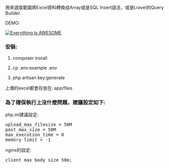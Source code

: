 用來選取範圍將Excel資料轉換成Array或是SQL Insert語法，或是Lravel的Query Builder.

DEMO:

[![Everything Is AWESOME](https://www.ccc.tc/Excelify.png)](https://youtu.be/LkaWIOUlOFU "Everything Is AWESOME")

<h3>安裝:</h3>

1. composer install

2. cp .env.example .env

3. php artisan key:generate

上傳的excel都會存放在:
app/files

<h3>為了確保執行上沒什麼問題，建議設定如下:</h3>

php.ini建議設定:
<pre>
upload_max_filesize = 50M
post_max_size = 50M
max_execution_time = 0
memory_limit = -1
</pre>

nginx的設定:
<pre>
client_max_body_size 50m;
</pre>

